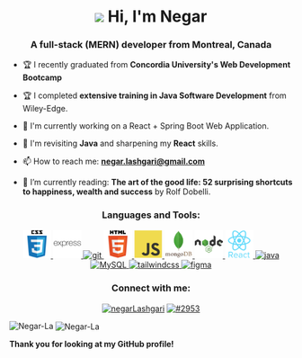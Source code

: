 <h1 align="center"><img src="https://raw.githubusercontent.com/MartinHeinz/MartinHeinz/master/wave.gif" width="30px"> Hi, I'm Negar</h1>
<h3 align="center">A full-stack (MERN) developer from Montreal, Canada</h3>

- 🏆 I recently graduated from **Concordia University's Web Development Bootcamp**

- 🏆 I completed **extensive training in Java Software Development** from Wiley-Edge.

- 🔭 I'm currently working on a React + Spring Boot Web Application.

- 🌱 I'm revisiting **Java** and sharpening my **React** skills.

- 📫 How to reach me: **negar.lashgari@gmail.com**

- 📔 I’m currently reading: **The art of the good life: 52 surprising shortcuts to happiness, wealth and success** by Rolf Dobelli.

<h3 align="center">Languages and Tools:</h3>
<p align="center"> 
<a target="_blank" href="https://www.w3schools.com/css/" > <img src="https://raw.githubusercontent.com/devicons/devicon/master/icons/css3/css3-original-wordmark.svg" alt="css3" width="50" height="50"/> 
</a> 
<a href="https://expressjs.com" target="_blank"> <img src="https://raw.githubusercontent.com/devicons/devicon/master/icons/express/express-original-wordmark.svg" alt="express" width="50" height="50"/> 
</a> 
<a href="https://git-scm.com/" target="_blank" > <img src="https://www.vectorlogo.zone/logos/git-scm/git-scm-icon.svg" alt="git" width="50" height="50"/> 
</a> 
<a href="https://html.spec.whatwg.org/multipage/" target="_blank"> <img src="https://raw.githubusercontent.com/devicons/devicon/master/icons/html5/html5-original-wordmark.svg" alt="html5" width="50" height="50"/>
 </a> 
 <a href="https://developer.mozilla.org/en-US/docs/Web/JavaScript" target="_blank" > <img src="https://raw.githubusercontent.com/devicons/devicon/master/icons/javascript/javascript-original.svg" alt="javascript" width="50" height="50"/> 
 </a> 
 <a href="https://www.mongodb.com/" target="_blank" > <img src="https://raw.githubusercontent.com/devicons/devicon/master/icons/mongodb/mongodb-original-wordmark.svg" alt="mongodb" width="50" height="50"/>
  </a> 
  <a href="https://nodejs.org" target="_blank"> <img src="https://raw.githubusercontent.com/devicons/devicon/master/icons/nodejs/nodejs-original-wordmark.svg" alt="nodejs" width="50" height="50"/> 
  </a> 
  <a href="https://reactjs.org/" target="_blank"> <img src="https://raw.githubusercontent.com/devicons/devicon/master/icons/react/react-original-wordmark.svg" alt="react" width="50" height="50"/>
   </a>  
  <a href="https://www.java.com" target="_blank">
    <img src="https://cdn.icon-icons.com/icons2/2415/PNG/512/java_original_wordmark_logo_icon_146459.png" alt="java" width="50" height="50"/>
  </a>  
   <a href="https://www.mysql.com/" target="_blank">
    <img src="https://cdn.freebiesupply.com/logos/large/2x/mysql-5-logo-png-transparent.png" alt="MySQL" width="50" height="50"/>
  </a>
  <a href="https://tailwindcss.com/" target="_blank"> <img src="https://upload.wikimedia.org/wikipedia/commons/d/d5/Tailwind_CSS_Logo.svg" alt="tailwindcss" width="50" height="50"/>
  </a>
  <a href="https://figma.com/" target="_blank"> <img src="https://upload.wikimedia.org/wikipedia/commons/3/33/Figma-logo.svg" alt="figma" width="50" height="50"/>
  </a>
  </p>

<h3 align="center">Connect with me:</h3>
<p align="center">
<a href="https://www.linkedin.com/in/negarlashgari/" target="blank"><img align="center" src="https://raw.githubusercontent.com/rahuldkjain/github-profile-readme-generator/master/src/images/icons/Social/linked-in-alt.svg" alt="negarLashgari" height="30" width="30" /></a>
<a href="https://discord.gg/#2953" target="blank"><img align="center" src="https://raw.githubusercontent.com/rahuldkjain/github-profile-readme-generator/master/src/images/icons/Social/discord.svg" alt="#2953" height="30" width="30" /></a>
</p>

<p><img align="left" src="https://github-readme-stats-git-masterrstaa-rickstaa.vercel.app/api/top-langs?username=Negar-La&show_icons=true&locale=en&layout=compact" alt="Negar-La" /></p>

<p>&nbsp;<img align="center" src="https://github-readme-stats-git-masterrstaa-rickstaa.vercel.app/api?username=Negar-La&show_icons=true&locale=en" alt="Negar-La" /></p>

**Thank you for looking at my GitHub profile!**
